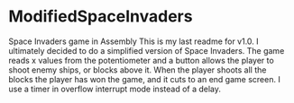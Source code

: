 # ModifiedSpaceInvaders
Space Invaders game in Assembly 
This is my last readme for v1.0. I ultimately decided to do a simplified version of Space Invaders. 
The game reads x values from the potentiometer and a button allows the player to shoot enemy ships, or blocks above it.
When the player shoots all the blocks the player has won the game, and it cuts to an end game screen. 
I use a timer in overflow interrupt mode instead of a delay.

